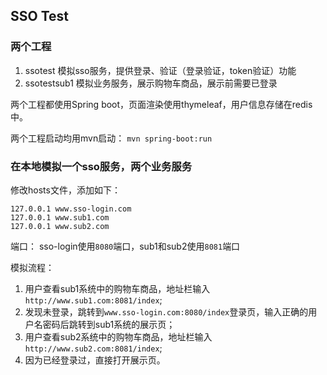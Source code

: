 ## SSO Test

### 两个工程
1. ssotest  模拟sso服务，提供登录、验证（登录验证，token验证）功能
2. ssotestsub1 模拟业务服务，展示购物车商品，展示前需要已登录

两个工程都使用Spring boot，页面渲染使用thymeleaf，用户信息存储在redis中。

两个工程启动均用mvn启动： ```mvn spring-boot:run```

### 在本地模拟一个sso服务，两个业务服务
修改hosts文件，添加如下：

```
127.0.0.1 www.sso-login.com
127.0.0.1 www.sub1.com
127.0.0.1 www.sub2.com
```

端口： sso-login使用```8080```端口，sub1和sub2使用```8081```端口

模拟流程：

1. 用户查看sub1系统中的购物车商品，地址栏输入```http://www.sub1.com:8081/index```;
2. 发现未登录，跳转到```www.sso-login.com:8080/index```登录页，输入正确的用户名密码后跳转到sub1系统的展示页；
3. 用户查看sub2系统中的购物车商品，地址栏输入```http://www.sub2.com:8081/index```;
4. 因为已经登录过，直接打开展示页。




